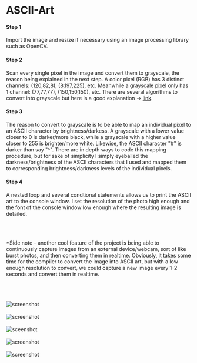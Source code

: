 # ASCII-Art

#### Step 1
Import the image and resize if necessary using an image processing library such as OpenCV.

#### Step 2
Scan every single pixel in the image and convert them to grayscale, the reason being explained in the next step. A color pixel (RGB) has 
3 distinct channels: (120,82,8), (8,197,225), etc. Meanwhile a grayscale pixel only has 1 channel: (77,77,77), (150,150,150), etc. There are several algorithms to 
convert into grayscale but here is a good explanation -> [link](https://www.johndcook.com/blog/2009/08/24/algorithms-convert-color-grayscale/).

#### Step 3
The reason to convert to grayscale is to be able to map an individual pixel to an ASCII character by brightness/darkess. A grayscale with a lower value closer 
to 0 is darker/more black, while a grayscale with a higher value closer to 255 is brighter/more white. Likewise, the ASCII character "#" is darker than say 
"^". There are in depth ways to code this mapping procedure, but for sake of simplicity I simply eyeballed the darkness/brightness of the ASCII characters that
I used and mapped them to corresponding brightness/darkness levels of the individual pixels.

#### Step 4
A nested loop and several condtional statements allows us to print the ASCII art to the console window. I set the resolution of the photo high enough and the font
of the console window low enough where the resulting image is detailed.

<br /><br />

*Side note - another cool feature of the project is being able to continuously capture images from an external device/webcam, sort of like burst photos, and then converting them in realtime.
Obviously, it takes some time for the compiler to convert the image into ASCII art, but with a low enough resolution to convert, we could capture a new image every
1-2 seconds and convert them in realtime.


<br /><br /><br />
![screenshot](https://github.com/justinkacherian/ASCII-Art/blob/main/ex-images/zebra.jpg)
<br /><br />
![screenshot](https://github.com/justinkacherian/ASCII-Art/blob/main/ex-images/Capture.JPG)
<br /><br />
![sceenshot](https://github.com/justinkacherian/ASCII-Art/blob/main/ex-images/Capture2.JPG)
<br /><br />
![screenshot](https://github.com/justinkacherian/ASCII-Art/blob/main/ex-images/capture3.png)
<br /><br />
![screenshot](https://github.com/justinkacherian/ASCII-Art/blob/main/ex-images/Capture6.JPG)
<br /><br />
